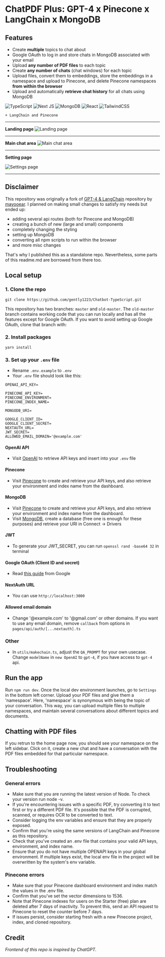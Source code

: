 # ChatPDF Plus: GPT-4 x Pinecone x LangChain x MongoDB

## Features

- Create **multiple** topics to chat about
- Google OAuth to log in and store chats in MongoDB associated with your email
- Upload **any number of PDF files** to each topic
- Create **any number of chats** (chat windows) for each topic
- Upload files, convert them to embeddings, store the embeddings in a namespace and upload to Pinecone, and delete Pinecone namespaces **from within the browser**
- Upload and automatically **retrieve chat history** for all chats using MongoDB

![TypeScript](https://img.shields.io/badge/typescript-%23007ACC.svg?style=for-the-badge&logo=typescript&logoColor=white)
![Next JS](https://img.shields.io/badge/Next-black?style=for-the-badge&logo=next.js&logoColor=white)
![MongoDB](https://img.shields.io/badge/MongoDB-%234ea94b.svg?style=for-the-badge&logo=mongodb&logoColor=white)
![React](https://img.shields.io/badge/react-%2320232a.svg?style=for-the-badge&logo=react&logoColor=%2361DAFB)
![TailwindCSS](https://img.shields.io/badge/tailwindcss-%2338B2AC.svg?style=for-the-badge&logo=tailwind-css&logoColor=white)

`+ LangChain and Pinecone`

---

**Landing page**
![Landing page](public/images/landing-page.png)

---

**Main chat area**
![Main chat area](public/images/pdf-chatbot-screenshot.png)

---

**Setting page**

![Settings page](public/images/settings.png)

---

## Disclaimer

This repository was originally a fork of [GPT-4 & LangChain](https://github.com/mayooear/gpt4-pdf-chatbot-langchain) repository by [mayooear](https://github.com/mayooear/gpt4-pdf-chatbot-langchain). I planned on making small changes to satisfy my needs but ended up:

- adding several api routes (both for Pinecone and MongoDB)
- creating a bunch of new (large and small) components
- completely changing the styling
- setting up MongoDB
- converting all npm scripts to run within the browser
- and more misc changes

That's why I published this as a standalone repo. Nevertheless, some parts of this readme.md are borrowed from there too.

## Local setup

### 1. Clone the repo

```
git clone https://github.com/gently1223/Chatbot-TypeScript.git
```

This repository has two branches: `master` and `old-master`. The `old-master` branch contains working code that you can run locally and has all the features except for Google OAuth. If you want to avoid setting up Google OAuth, clone that branch with:

### 2. Install packages

```
yarn install
```

### 3. Set up your `.env` file

- Rename `.env.example` to `.env`
- Your `.env` file should look like this:

```
OPENAI_API_KEY=

PINECONE_API_KEY=
PINECONE_ENVIRONMENT=
PINECONE_INDEX_NAME=

MONGODB_URI=

GOOGLE_CLIENT_ID=
GOOGLE_CLIENT_SECRET=
NEXTAUTH_URL=
JWT_SECRET=
ALLOWED_EMAIL_DOMAIN='@example.com'
```

#### OpenAI API

- Visit [OpenAI](https://help.openai.com/en/articles/4936850-where-do-i-find-my-secret-api-key) to retrieve API keys and insert into your `.env` file

#### Pinecone

- Visit [Pinecone](https://pinecone.io/) to create and retrieve your API keys, and also retrieve your environment and index name from the dashboard.

#### MongoDB

- Visit [Pinecone](https://pinecone.io/) to create and retrieve your API keys, and also retrieve your environment and index name from the dashboard.
- Visit [MongoDB](https://mongodb.com/), create a database (free one is enough for these purposes) and retrieve your URI in Connect -> Drivers


#### JWT

- To generate your JWT_SECRET, you can run `openssl rand -base64 32` in terminal

#### Google OAuth (Client ID and secret)

- Read [this guide](https://support.google.com/cloud/answer/6158849?hl=en) from Google

#### NextAuth URL

- You can use `http://localhost:3000`

#### Allowed email domain

- Change '@example.com' to '@gmail.com' or other domains. If you want to use any email domain, remove `callback` from options in `pages/api/auth/[...nextauth].ts`

### Other

- In `utils/makechain.ts`, adjust the `QA_PROMPT` for your own usecase. Change `modelName` in `new OpenAI` to `gpt-4`, if you have access to `gpt-4` api.

## Run the app

Run `npm run dev`. Once the local dev environment launches, go to `Settings` in the bottom left corner. Upload your PDF files and give them a 'namespace'. Here, 'namespace' is synonymous with being the topic of your conversation. This way, you can upload multiple files to multiple namespaces, and maintain several conversations about different topics and documents.

## Chatting with PDF files

If you retrun to the home page now, you should see your namespace on the left sidebar. Click on it, create a new chat and have a conversation with the PDF files embedded for that particular namespace.

## Troubleshooting

### General errors

- Make sure that you are running the latest version of Node. To check your version run node -v.
- If you're encountering issues with a specific PDF, try converting it to text first or try a different PDF file. It's possible that the PDF is corrupted, scanned, or requires OCR to be converted to text.
- Consider logging the env variables and ensure that they are properly exposed.
- Confirm that you're using the same versions of LangChain and Pinecone as this repository.
- Check that you've created an .env file that contains your valid API keys, environment, and index name.
- Ensure that you do not have multiple OPENAPI keys in your global environment. If multiple keys exist, the local env file in the project will be overwritten by the system's env variable.

### Pinecone errors

- Make sure that your Pinecone dashboard environment and index match the values in the .env file.
- Confirm that you've set the vector dimensions to 1536.
- Note that Pinecone indexes for users on the Starter (free) plan are deleted after 7 days of inactivity. To prevent this, send an API request to Pinecone to reset the counter before 7 days.
- If issues persist, consider starting fresh with a new Pinecone project, index, and cloned repository.

## Credit

_Frontend of this repo is inspired by ChatGPT._
